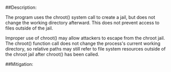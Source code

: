 ##Description:

The program uses the chroot() system call to create a jail, but does not change the working directory afterward. This does not prevent access to files outside of the jail.

Improper use of chroot() may allow attackers to escape from the chroot jail. The chroot() function call does not change the process's current working directory, so relative paths may still refer to file system resources outside of the chroot jail after chroot() has been called.

##Mitigation:
